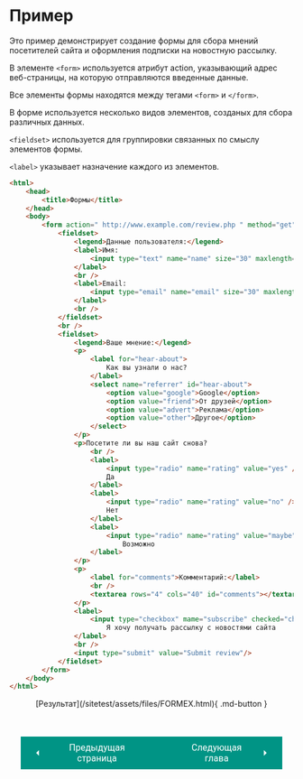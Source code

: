 # Пример

Это пример демонстрирует создание формы для сбора мнений посетителей сайта и оформления подписки на новостную рассылку.

В элементе `<form>` используется атрибут action, указывающий адрес веб-страницы, на которую отправляются введенные данные.

Все элементы формы находятся между тегами `<form>` и `</form>`.

В форме используется несколько видов элементов, созданых для сбора различных данных.

`<fieldset>` используется для группировки связанных по смыслу элементов формы.

`<label>` указывает назначение каждого из элементов.

``` html title="Код"
<html>
    <head>
        <title>Формы</title>
    </head>
    <body>
        <form action=" http://www.example.com/review.php " method="get">
            <fieldset>
                <legend>Данные пользователя:</legend>
                <label>Имя:
                    <input type="text" name="name" size="30" maxlength="100">
                </label>
                <br />
                <label>Email:
                    <input type="email" name="email" size="30" maxlength="100">
                </label>
                <br />
            </fieldset>
            <br />
            <fieldset>
                <legend>Ваше мнение:</legend>
                <p>
                    <label for="hear-about">
                        Как вы узнали о нас?
                    </label>
                    <select name="referrer" id="hear-about">
                        <option value="google">Google</option>
                        <option value="friend">От друзей</option>
                        <option value="advert">Реклама</option>
                        <option value="other">Другоe</option>
                    </select>
                </p>
                <p>Посетите ли вы наш сайт снова?
                    <br />
                    <label>
                        <input type="radio" name="rating" value="yes" />
                        Да
                    </label>
                    <label>
                        <input type="radio" name="rating" value="no" />
                        Нет
                    </label>
                    <label>
                        <input type="radio" name="rating" value="maybe" />
                            Возможно
                    </label>
                </p>
                <p>
                    <label for="comments">Комментарий:</label>
                    <br />
                    <textarea rows="4" cols="40" id="comments"></textarea>
                </p>
                <label>
                    <input type="checkbox" mame="subscribe" checked="checked" />
                        Я хочу получать рассылку с новостями сайта
                </label>
                <br />
                <input type="submit" value="Submit review"/>
            </fieldset>
        </form>
    </body>
</html>
```

<center>[Результат](/sitetest/assets/files/FORMEX.html){ .md-button }

<div style="display: flex; justify-content: space-between; padding: 20px; margin-top:30px;"><button class="custom-button" style="background-color: rgb(0, 148, 133); color: white; font-family: 'Roboto', sans-serif; border: none; cursor: pointer; padding: 10px 20px; font-size: 16px; display: flex; align-items: center;" onclick="window.location.href='/sitetest/html/forms/search'"><svg xmlns="http://www.w3.org/2000/svg" viewBox="0 0 24 24" style="fill: white; width: 20px; height: 20px;"><path d="M15 18l-6-6 6-6" /></svg><span style="margin: 0 10px;">Предыдущая страница</span></button><button class="custom-button" style="background-color: rgb(0, 148, 133); color: white; font-family: 'Roboto', sans-serif; border: none; cursor: pointer; padding: 10px 20px; font-size: 16px; display: flex; align-items: center;" onclick="window.location.href='/sitetest/html/extra'"><span style="margin: 0 10px;">Следующая глава</span><svg xmlns="http://www.w3.org/2000/svg" viewBox="0 0 24 24" style="fill: white; width: 20px; height: 20px;"><path d="M9 18l6-6-6-6" /></svg></button></div>

